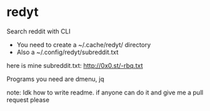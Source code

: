# redyt
Search reddit with CLI

- You need to create a ~/.cache/redyt/ directory
- Also a ~/.config/redyt/subreddit.txt

here is mine subreddit.txt: http://0x0.st/-rbq.txt

Programs you need are dmenu, jq

note: Idk how to write readme. if anyone can do it and give me a pull request please

